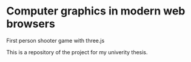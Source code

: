 # Computer graphics in modern web browsers 
First person shooter game with three.js

This is a repository of the project for my univerity thesis.
